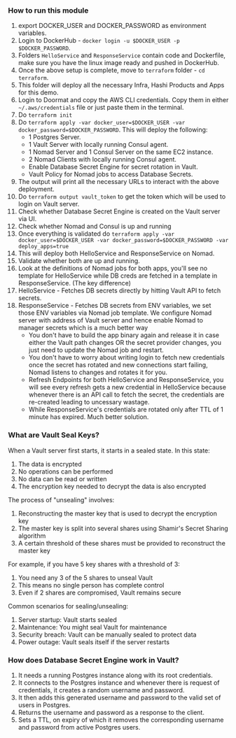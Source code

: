 ### How to run this module

1. export DOCKER_USER and DOCKER_PASSWORD as environment variables.
2. Login to DockerHub - `docker login -u $DOCKER_USER -p $DOCKER_PASSWORD`.
3. Folders `HelloService` and `ResponseService` contain code and Dockerfile, make sure you have the linux image ready and pushed in DockerHub.
4. Once the above setup is complete, move to `terraform` folder - `cd terraform`.
5. This folder will deploy all the necessary Infra, Hashi Products and Apps for this demo.
6. Login to Doormat and copy the AWS CLI credentials. Copy them in either `~/.aws/credentials` file or just paste them in the terminal.
7. Do `terraform init`
8. Do `terraform apply -var docker_user=$DOCKER_USER -var docker_password=$DOCKER_PASSWORD`. This will deploy the following:
    - 1 Postgres Server.
    - 1 Vault Server with locally running Consul agent.
    - 1 Nomad Server and 1 Consul Server on the same EC2 instance.
    - 2 Nomad Clients with locally running Consul agent.
    - Enable Database Secret Engine for secret rotation in Vault.
    - Vault Policy for Nomad jobs to access Database Secrets.
9. The output will print all the necessary URLs to interact with the above deployment.
10. Do `terraform output vault_token` to get the token which will be used to login on Vault server.
11. Check whether Database Secret Engine is created on the Vault server via UI.
12. Check whether Nomad and Consul is up and running
13. Once everything is validated do `terraform apply -var docker_user=$DOCKER_USER -var docker_password=$DOCKER_PASSWORD -var deploy_apps=true`
14. This will deploy both HelloService and ResponseService on Nomad.
15. Validate whether both are up and running.
16. Look at the definitions of Nomad jobs for both apps, you'll see no template for HelloService while DB creds are fetched in a template in ResponseService. (The key difference)
17. HelloService - Fetches DB secrets directly by hitting Vault API to fetch secrets.
18. ResponseService - Fetches DB secrets from ENV variables, we set those ENV variables via Nomad job template. We configure Nomad server with address of Vault server and hence enable Nomad to manager secrets which is a much better way
     - You don't have to build the app binary again and release it in case either the Vault path changes OR the secret provider changes, you just need to update the Nomad job and restart.
     - You don't have to worry about writing login to fetch new credentials once the secret has rotated and new connections start failing, Nomad listens to changes and rotates it for you.
     - Refresh Endpoints for both HelloService and ResponseService, you will see every refresh gets a new credential in HelloService because whenever there is an API call to fetch the secret, the credentials are re-created leading to uncessary wastage.
     - While ResponseService's credentials are rotated only after TTL of 1 minute has expired. Much better solution.


### What are Vault Seal Keys?
When a Vault server first starts, it starts in a sealed state. In this state:

1. The data is encrypted
2. No operations can be performed
3. No data can be read or written
4. The encryption key needed to decrypt the data is also encrypted

The process of "unsealing" involves:

1. Reconstructing the master key that is used to decrypt the encryption key
2. The master key is split into several shares using Shamir's Secret Sharing algorithm
3. A certain threshold of these shares must be provided to reconstruct the master key

For example, if you have 5 key shares with a threshold of 3:

1. You need any 3 of the 5 shares to unseal Vault
2. This means no single person has complete control
3. Even if 2 shares are compromised, Vault remains secure

Common scenarios for sealing/unsealing:

1. Server startup: Vault starts sealed
2. Maintenance: You might seal Vault for maintenance
3. Security breach: Vault can be manually sealed to protect data
4. Power outage: Vault seals itself if the server restarts


### How does Database Secret Engine work in Vault?
1. It needs a running Postgres instance along with its root credentials.
2. It connects to the Postgres instance and whenever there is request of credentials, it creates a random username and password.
3. It then adds this generated username and password to the valid set of users in Postgres.
4. Returns the username and password as a response to the client.
5. Sets a TTL, on expiry of which it removes the corresponding username and password from active Postgres users.
